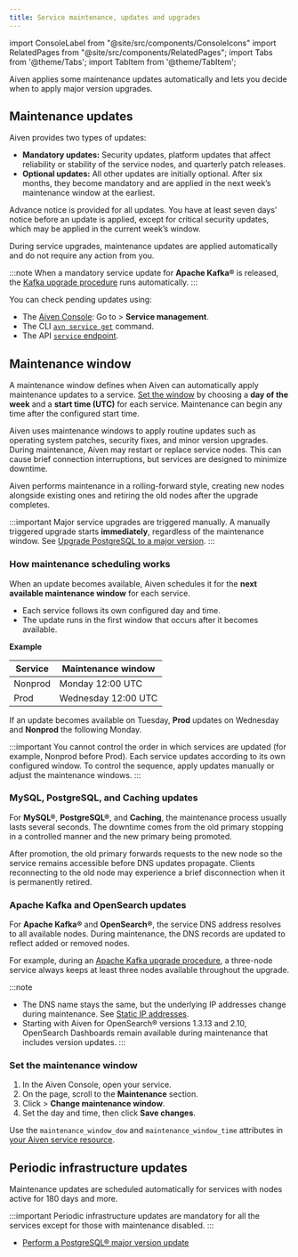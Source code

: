 ```yaml
---
title: Service maintenance, updates and upgrades
---
```


import ConsoleLabel from "@site/src/components/ConsoleIcons"
import RelatedPages from "@site/src/components/RelatedPages";
import Tabs from '@theme/Tabs';
import TabItem from '@theme/TabItem';

Aiven applies some maintenance updates automatically and lets you decide when to apply major version upgrades.

## Maintenance updates

Aiven provides two types of updates:

- **Mandatory updates:** Security updates, platform updates that affect reliability or
  stability of the service nodes, and quarterly patch releases.
- **Optional updates:** All other updates are initially optional. After six months,
  they become mandatory and are applied in the next week’s maintenance window at the earliest.

Advance notice is provided for all updates. You have at least seven days’ notice before
an update is applied, except for critical security updates, which may be applied in the current week’s window.

During service upgrades, maintenance updates are applied automatically and do not
require any action from you.

:::note
When a mandatory service update for **Apache Kafka®** is released, the
[Kafka upgrade procedure](/docs/products/kafka/concepts/upgrade-procedure) runs automatically.
:::

You can check pending updates using:

- The [Aiven Console](https://console.aiven.io/): Go to
  <ConsoleLabel name="service settings"/> > **Service management**.
- The CLI [`avn service get`](/docs/tools/cli/service-cli#avn_service_get) command.
- The API [`service` endpoint](https://api.aiven.io/doc/#tag/Service/operation/ServiceGet).

## Maintenance window

A maintenance window defines when Aiven can automatically apply maintenance updates to a
service. [Set the window](#set-the-maintenance-window) by choosing a
**day of the week** and a **start time (UTC)** for
each service. Maintenance can begin any time after the configured start time.

Aiven uses maintenance windows to apply routine updates such as operating system
patches, security fixes, and minor version upgrades. During maintenance, Aiven may
restart or replace service nodes. This can cause brief connection interruptions, but
services are designed to minimize downtime.

Aiven performs maintenance in a rolling-forward style, creating new nodes alongside
existing ones and retiring the old nodes after the upgrade completes.

:::important
Major service upgrades are triggered manually. A manually triggered upgrade
starts **immediately**, regardless of the maintenance window.
See [Upgrade PostgreSQL to a major version][pg].
:::

### How maintenance scheduling works

When an update becomes available, Aiven schedules it for
the **next available maintenance window** for each service.

- Each service follows its own configured day and time.
- The update runs in the first window that occurs after it becomes available.

**Example**

| Service | Maintenance window |
|----------|--------------------|
| Nonprod  | Monday 12:00 UTC   |
| Prod     | Wednesday 12:00 UTC |

If an update becomes available on Tuesday, **Prod** updates on
Wednesday and **Nonprod** the following Monday.

:::important
You cannot control the order in which services are updated (for example, Nonprod before Prod).
Each service updates according to its own configured window. To control the sequence, apply updates manually or adjust the maintenance windows.
:::

### MySQL, PostgreSQL, and Caching updates

For **MySQL®**, **PostgreSQL®**, and **Caching**, the maintenance process usually lasts
several seconds. The downtime comes from the old primary stopping in a controlled manner
and the new primary being promoted.

After promotion, the old primary forwards requests to the new node so the service
remains accessible before DNS updates propagate. Clients reconnecting to the old node
may experience a brief disconnection when it is permanently retired.


### Apache Kafka and OpenSearch updates

For **Apache Kafka®** and **OpenSearch®**, the service DNS address resolves to all
available nodes. During maintenance, the DNS records are updated to reflect added or
removed nodes.

For example, during an [Apache Kafka upgrade procedure](/docs/products/kafka/concepts/upgrade-procedure),
a three-node service always keeps at least three nodes available throughout the upgrade.

:::note
- The DNS name stays the same, but the underlying IP addresses change during
  maintenance. See [Static IP addresses](/docs/platform/concepts/static-ips).
- Starting with Aiven for OpenSearch® versions 1.3.13 and 2.10, OpenSearch Dashboards
  remain available during maintenance that includes version updates.
:::

### Set the maintenance window

<Tabs groupId="group1">
<TabItem value="console" label="Console" default>

1. In the Aiven Console, open your service.
1. On the <ConsoleLabel name="overview"/> page, scroll to the **Maintenance** section.
1. Click <ConsoleLabel name="actions"/> > **Change maintenance window**.
1. Set the day and time, then click **Save changes**.

</TabItem>
<TabItem value="terraform" label="Terraform">

Use the `maintenance_window_dow` and `maintenance_window_time` attributes in
[your Aiven service resource](https://registry.terraform.io/providers/aiven/aiven/latest/docs).

</TabItem>
</Tabs>

## Periodic infrastructure updates

Maintenance updates are scheduled automatically for services with nodes
active for 180 days and more.

:::important
Periodic infrastructure updates are mandatory for all the services
except for those with maintenance disabled.
:::

<RelatedPages/>

- [Perform a PostgreSQL® major version update][pg]

[pg]: /docs/products/postgresql/howto/upgrade
